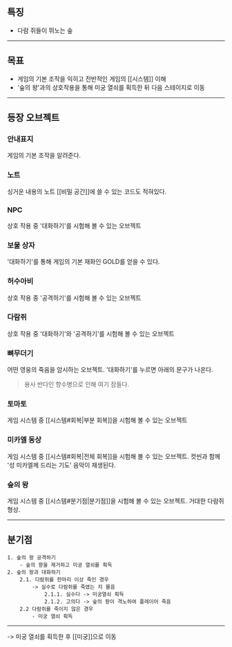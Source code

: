## 특징
- 다람 쥐들이 뛰노는 숲

---
## 목표
- 게임의 기본 조작을 익히고 전반적인 게임의 [[시스템]] 이해
- '숲의 왕'과의 상호작용을 통해 미궁 열쇠를 획득한 뒤 다음 스테이지로 이동

---
## 등장 오브젝트
### 안내표지
게임의 기본 조작을 알려준다.
### 노트
싱거운 내용의 노트 [[비밀 공간]]에 쓸 수 있는 코드도 적혀있다.
### NPC
상호 작용 중 '대화하기'를 시험해 볼 수 있는 오브젝트
### 보물 상자
'대화하기'를 통해 게임의 기본 재화인 GOLD를 얻을 수 있다.
### 허수아비
상호 작용 중 '공격하기'를 시험해 볼 수 있는 오브젝트
### 다람쥐
상호 작용 중 '대화하기'와 '공격하기'를 시험해 볼 수 있는 오브젝트
### 뼈무더기
어떤 영웅의 죽음을 암시하는 오브젝트. '대화하기'를 누르면 아래의 문구가 나온다.
> 용사 반다인  향수병으로 인해 여기 잠들다.
### 토마토
게임 시스템 중 [[시스템#회복|부분 회복]]을 시험해 볼 수 있는 오브젝트 
### 미카엘 동상
게임 시스템 중 [[시스템#회복|전체 회복]]을 시험해 볼 수 있는 오브젝트. 컷씬과 함께 '성 미카엘께 드리는 기도' 음악이 재생된다.
### 숲의 왕
게임 시스템 중 [[시스템#분기점|분기점]]을 시험해 볼 수 있는 오브젝트. 거대한 다람쥐 형상.

---
## 분기점
	1. 숲의 왕 공격하기
		- 숲의 왕을 제거하고 미궁 열쇠를 획득
	2. 숲의 왕과 대화하기
		2.1. 다람쥐를 한마리 이상 죽인 경우
			-> 실수로 다람쥐를 죽였는 지 물음
				2.1.1. 실수다 -> 미궁열쇠 획득
				2.1.2. 고의다 -> 숲의 왕이 격노하여 플레이어 죽음
		2.2 다람쥐를 죽이지 않은 경우
			- 미궁 열쇠 획득

----
-> 미궁 열쇠를 획득한 후 [[미궁]]으로 이동